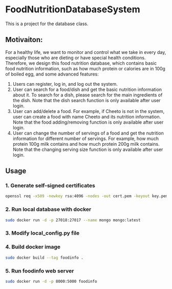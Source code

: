 # FoodNutritionDatabaseSystem
This is a project for the database class. 

## Motivaiton: 
For a healthy life, we want to monitor and control what we take in every day, especially those who are dieting or have special health conditions. Therefore, we design this food nutrition database, which contains basic food nutrition information, such as how much protein or calories are in 100g of boiled egg, and some advanced features:

1)	Users can register, log in, and log out the system.
2)	User can search for a food/dish and get the basic nutrition information about it. To search for a dish, please search for the main ingredients of the dish. Note that the dish search function is only available after user login.
3)	User can add/delete a food. For example, if Cheeto is not in the system, user can create a food with name Cheeto and its nutrition information. Note that the food adding/removing function is only available after user login.
4)	User can change the number of servings of a food and get the nutrition information for different number of servings. For example, how much protein 100g milk contains and how much protein 200g milk contains. Note that the changing serving size function is only available after user login.


## Usage
### 1. Generate self-signed certificates
```bash
openssl req -x509 -newkey rsa:4096 -nodes -out cert.pem -keyout key.pem -days 365
```

### 2. Run local database with docker
```bash
sudo docker run -d -p 27018:27017 --name mongo mongo:latest
```
### 3. Modify local_config.py file


### 4. Build docker image
```bash
sudo docker build --tag foodinfo .
```

### 5. Run foodinfo web server
```bash
sudo docker run -d -p 8000:5000 foodinfo
```

